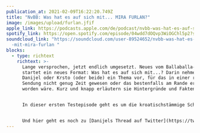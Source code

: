 ```yaml
---
publication_at: 2021-02-09T16:22:20.749Z
title: "NvBB: Was hat es auf sich mit... MIRA FURLAN?"
image: /images/upload/furlan.jfif
apple_link: https://podcasts.apple.com/de/podcast/nvbb-was-hat-es-auf-sich-mit-mira-furlan/id1170436903?i=1000508403379
spotify_link: https://open.spotify.com/episode/04wdd7dOQvp3WiOGChl5p2?si=378cee9bcc844b19
soundcloud_link: "https://soundcloud.com/user-89524652/nvbb-was-hat-es-auf-sich\
  -mit-mira-furlan "
blocks:
  - type: richtext
    richtext: >-
      Lange versprochen, jetzt endlich umgesetzt. Neues vom Ballaballa-Balkan
      startet ein neues Format: Was hat es auf sich mit...? Darin nehmen sich
      Danijel oder Krsto (oder beide) ein Thema vor, für das in einer regulären
      Sendung nicht genug Zeit gewesen oder das bestenfalls am Rande erwähnt
      worden wäre. Kurz und knapp erläutern sie Hintergründe und Fakten.


      In dieser ersten Testepisode geht es um die kroatischstämmige Schauspielerin Mira Furlan, die am 20. Januar 2021 überraschend verstorben ist. Viele kennen sie als Darstellerin aus den US-Serien "Babylon 5" und "Lost". Doch schon lange davor hatte Furlan eine beachtenswerte Karriere in Jugoslawien. Warum das kaum jemand außerhalb der Jugo-Bubble weiß und warum ihre Karriere abrupt endete, das erfahrt Ihr hier.


      Und hier geht es noch zu [Danijels Thread auf Twitter](https://twitter.com/danijelmajic/status/1352562928965316608).
---
```

